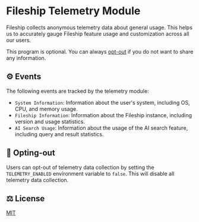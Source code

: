 # Fileship Telemetry Module

Fileship collects anonymous telemetry data about general usage. This helps us to accurately gauge Fileship feature usage and customization across all our users.

This program is optional. You can always [opt-out](#opting-out) if you do not want to share any information.

## ⚙️ Events

The following events are tracked by the telemetry module:

- `System Information`: Information about the user's system, including OS, CPU, and memory usage.
- `Fileship Information`: Information about the Fileship instance, including version and usage statistics.
- `AI Search Usage`: Information about the usage of the AI search feature, including query and result statistics.

## 🔔 Opting-out

Users can opt-out of telemetry data collection by setting the `TELEMETRY_ENABLED` environment variable to `false`. This will disable all telemetry data collection.

## ⚖️ License

[MIT](https://github.com/hanzydev/Fileship/blob/main/LICENSE)
